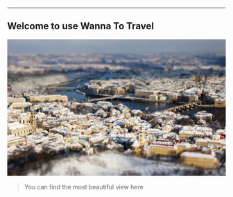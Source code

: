 ----------

Welcome to use Wanna To Travel
----------
![Alt text](./33.jpg)

> You can find the most beautiful view here 